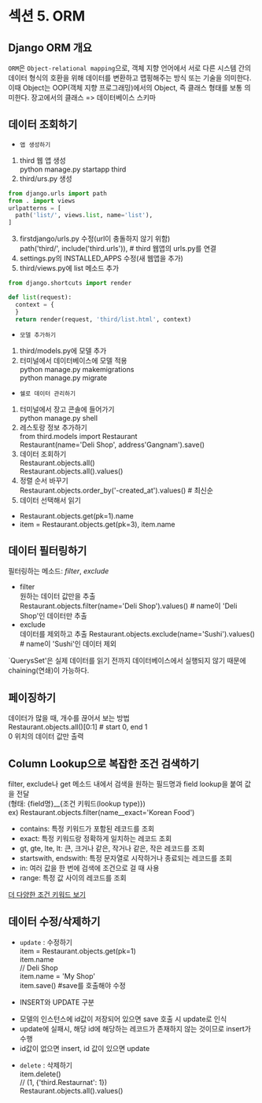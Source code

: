 # 섹션 5. ORM
## Django ORM 개요
`ORM`은 `Object-relational mapping`으로, 객체 지향 언어에서 서로 다른 시스템 간의 데이터 형식의 호환을 위해 데이터를 변환하고 맵핑해주는 방식 또는 기술을 의미한다. 이때 Object는 OOP(객체 지향 프로그래밍)에서의 Object, 즉 클래스 형태를 보통 의미한다.
장고에서의 클래스 => 데이터베이스 스키마

## 데이터 조회하기
* `앱 생성하기`
1. third 웹 앱 생성  
  python manage.py startapp third
2. third/urs.py 생성  
  ```python
  from django.urls import path
  from . import views
  urlpatterns = [
    path('list/', views.list, name='list'),
  ]
  ```
3. firstdjango/urls.py 수정(url이 충돌하지 않기 위함)  
  path('third/', include('third.urls')), # third 웹앱의 urls.py를 연결
4. settings.py의 INSTALLED_APPS 수정(새 웹앱을 추가)
5. third/views.py에 list 메소드 추가
  ```python
  from django.shortcuts import render
  
  def list(request):
    context = {
    }
    return render(request, 'third/list.html', context)
  ```
* `모델 추가하기`
1. third/models.py에 모델 추가
2. 터미널에서 데이터베이스에 모델 적용  
  python manage.py makemigrations  
  python manage.py migrate  
  
* `쉘로 데이터 관리하기`
1. 터미널에서 장고 콘솔에 들어가기   
  python manage.py shell  
2. 레스토랑 정보 추가하기  
  from third.models import Restaurant  
  Restaurant(name='Deli Shop', address'Gangnam').save()  
3. 데이터 조회하기  
  Restaurant.objects.all()  
  Restaurant.objects.all().values()  
4. 정렬 순서 바꾸기  
  Restaurant.objects.order_by('-created_at').values() # 최신순
5. 데이터 선택해서 읽기  
  - Restaurant.objects.get(pk=1).name  
  - item = Restaurant.objects.get(pk=3), item.name  

## 데이터 필터링하기
필터링하는 메소드:  _filter_, _exclude_
* filter  
  원하는 데이터 값만을 추출  
  Restaurant.objects.filter(name='Deli Shop').values() # name이 'Deli Shop'인 데이터만 추출
* exclude   
  데이터를 제외하고 추출
  Restaurant.objects.exclude(name='Sushi').values() # name이 'Sushi'인 데이터 제외
  
 `QuerysSet'은 실제 데이터를 읽기 전까지 데이터베이스에서 실행되지 않기 때문에 chaining(연쇄)이 가능하다.
 
## 페이징하기
데이터가 많을 때, 개수를 끊어서 보는 방법  
Restaurant.objects.all()[0:1] # start 0, end 1  
0 위치의 데이터 값만 출력

## Column Lookup으로 복잡한 조건 검색하기
filter, exclude나 get 메소드 내에서 검색을 원하는 필드명과 field lookup을 붙여 값을 전달  
(형태: {field명}__{조건 키워드(lookup type)})  
ex) Restaurant.objects.filter(name__exact='Korean Food')

- contains: 특정 키워드가 포함된 레코드를 조회
- exact: 특정 키워드랑 정확하게 일치하는 레코드 조회
- gt, gte, lte, lt: 큰, 크거나 같은, 작거나 같은, 작은 레코드를 조회
- startswith, endswith: 특정 문자열로 시작하거나 종료되는 레코드를 조회
- in: 여러 값을 한 번에 검색에 조건으로 걸 때 사용
- range: 특정 값 사이의 레코드를 조회

[더 다양한 조건 키워드 보기](https://docs.djangoproject.com/en/2.1/ref/models/querysets/#id4)


## 데이터 수정/삭제하기
* `update` : 수정하기  
  item = Restaurant.objects.get(pk=1)  
  item.name  
  // Deli Shop  
  item.name = 'My Shop'  
  item.save()  #save를 호출해야 수정
  
 * INSERT와 UPDATE 구분
  - 모델의 인스턴스에 id값이 저장되어 있으면 save 호출 시 update로 인식
  - update에 실패시, 해당 id에 해당하는 레코드가 존재하지 않는 것이므로 insert가 수행
  - id값이 없으면 insert, id 값이 있으면 update

* `delete` : 삭제하기  
  item.delete()  
  // (1, {'third.Restaurnat': 1})  
  Restaurant.objects.all().values()  
